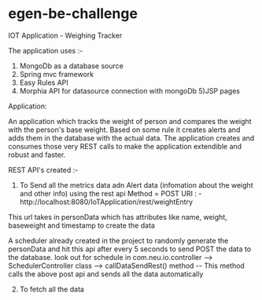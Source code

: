 # egen-be-challenge

IOT Application - Weighing Tracker

The application uses :-
1) MongoDb as a database source
2) Spring mvc framework
3) Easy Rules API
4) Morphia API for datasource connection with mongoDb
5)JSP pages

Application:

An application which tracks the weight of person and compares the weight with the person's base weight.
Based on some rule it creates alerts and adds them in the database with the actual data. 
The application creates and consumes those very REST calls to make the application extendible and robust and faster.

REST API's created :- 

1) To Send all the metrics data adn Alert data (infomation about the weight and other info) using the rest api
Method = POST
URI : - http://localhost:8080/IoTApplication/rest/weightEntry

This url takes in personData which has attributes like name, weight, baseweight and timestamp to create the data

A scheduler already created in the project to randomly generate the personData and hit this api after every 5 seconds to send POST the data to the database.
look out for schedule in com.neu.io.controller --> SchedulerController class --> callDataSendRest() method -- This method calls the above post api and sends all the data automatically

2) To fetch all the data 




